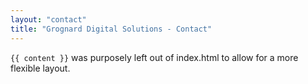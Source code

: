 ```yaml
---
layout: "contact"
title: "Grognard Digital Solutions - Contact"
---
```


`{{ content }}` was purposely left out of index.html to allow for a more flexible layout.